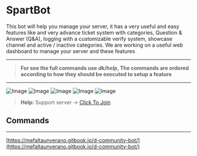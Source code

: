 # SpartBot

This bot will help you manage your server, it has a very useful and easy features like and very advance ticket system with categories, Question & Answer (Q&A), logging with a customizable verify system, showcase channel and active / inactive categories.
We are working on a useful web dashboard to manage your server and these features

__________________

> **For see the full commands use _*dk/help*_, The commands are ordered according to how they should be executed to setup a feature**
__________________


![Image ](https://i.imgur.com/BrCvVJU.jpg)
![Image ](https://i.imgur.com/Eer49ME.jpg)
![Image ](https://i.imgur.com/MufCnps.jpg)
![Image ](https://i.imgur.com/ThYK2uX.jpg)
![Image ](https://i.imgur.com/IrL6ZOO.jpg)




> **Help:** Support server -> [Click To Join](http://discord.gg/NVVdaPX)


## Commands
---

[https://mefaltaunverano.gitbook.io/d-community-bot/](https://mefaltaunverano.gitbook.io/d-community-bot/)
